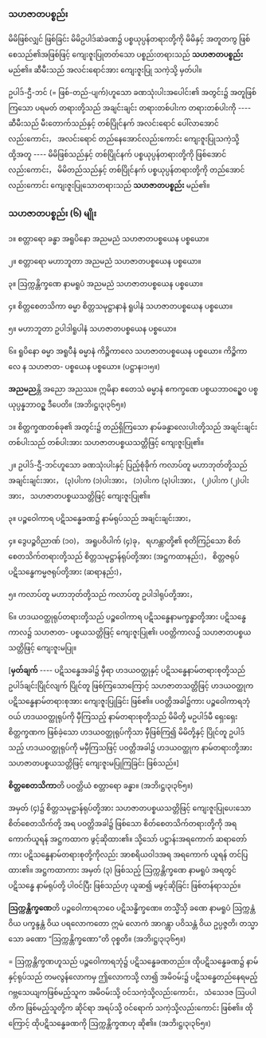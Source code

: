 ### သဟဇာတပစ္စည်း

မိမိဖြစ်လျှင် ဖြစ်ခြင်း မိမိဥပါဒ်ဆဲခဏ၌ ပစ္စယုပ္ပန်တရားတို့ကို မိမိနှင့် အတူတကွ ဖြစ်စေသည်၏အဖြစ်ဖြင့်
ကျေးဇူးပြုတတ်သော ပစ္စည်းတရားသည် **သဟဇာတပစ္စည်း** မည်၏။ ဆီမီးသည် အလင်းရောင်အား ကျေးဇူးပြု
သကဲ့သို့ မှတ်ပါ။

ဥပါဒ်-ဌီ-ဘင် (= ဖြစ်-တည်-ပျက်)ဟူသော ခဏသုံးပါးအပေါင်း၏ အတွင်း၌ အတူဖြစ်ကြသော ပရမတ်
တရားတို့သည် အချင်းချင်း တရားတစ်ပါးက တရားတစ်ပါးကို ---- ဆီမီးသည် မီးတောက်သည်နှင့် တစ်ပြိုင်နက်
အလင်းရောင် ပေါ်လာအောင်လည်းကောင်း， အလင်းရောင် တည်နေအောင်လည်းကောင်း ကျေးဇူးပြုသကဲ့သို့
ထို့အတူ ---- မိမိဖြစ်သည်နှင့် တစ်ပြိုင်နက် ပစ္စယုပ္ပန်တရားတို့ကို ဖြစ်အောင်လည်းကောင်း， မိမိတည်သည်နှင့်
တစ်ပြိုင်နက် ပစ္စယုပ္ပန်တရားတို့ကို တည်အောင်လည်းကောင်း ကျေးဇူးပြုသောတရားသည် **သဟဇာတပစ္စည်း**
မည်၏။

### သဟဇာတပစ္စည်း (၆) မျိုး

၁။ စတ္တာရော ခန္ဓာ အရူပိနော အညမညံ သဟဇာတပစ္စယေန ပစ္စယော။

၂။ စတ္တာရော မဟာဘူတာ အညမညံ သဟဇာတပစ္စယေန ပစ္စယော။

၃။ ဩက္ကန္တိက္ခဏေ နာမရူပံ အညမညံ သဟဇာတပစ္စယေန ပစ္စယော။

၄။ စိတ္တစေတသိကာ ဓမ္မာ စိတ္တသမုဋ္ဌာနာနံ ရူပါနံ သဟဇာတပစ္စယေန ပစ္စယော။

၅။ မဟာဘူတာ ဥပါဒါရူပါနံ သဟဇာတပစ္စယေန ပစ္စယော။

၆။ ရူပိနော ဓမ္မာ အရူပီနံ ဓမ္မာနံ ကိဉ္စိကာလေ သဟဇာတပစ္စယေန ပစ္စယော။ ကိဉ္စိကာလေ န သဟဇာတ-
ပစ္စယေန ပစ္စယော။ (ပဋ္ဌာန၊၁၊၅။)

**အညမည**န္တိ အညော အညဿ။ ဣမိနာ ဧတေသံ ဓမ္မာနံ ဧကက္ခဏေ ပစ္စယဘာ၀ဥ္စေ၀ ပစ္စယုပ္ပန္နဘာဝဥ္စ
ဒီပေတိ။ (အဘိ၊ဋ္ဌ၊၃၊၃၆၅။)

၁။ စိတ္တက္ခဏတစ်ခု၏ အတွင်း၌ တည်ရှိကြသော နာမ်ခန္ဓာလေးပါးတို့သည် အချင်းချင်း တစ်ပါးသည်
တစ်ပါးအား သဟဇာတပစ္စယသတ္တိဖြင့် ကျေးဇူးပြု၏။

၂။ ဥပါဒ်-ဌီ-ဘင်ဟူသော ခဏသုံးပါးနှင့် ပြည့်စုံခိုက် ကလာပ်တူ မဟာဘုတ်တို့သည် အချင်းချင်းအား，
(၃)ပါးက (၁)ပါးအား， (၁)ပါးက (၃)ပါးအား， (၂)ပါးက (၂)ပါးအား， သဟဇာတပစ္စယသတ္တိဖြင့်
ကျေးဇူးပြု၏။

၃။ ပဉ္စဝေါကာရ ပဋိသန္ဓေခဏ၌ နာမ်ရုပ်သည် အချင်းချင်းအား，

၄။ ဒွေပဉ္စဝိညာဏ် (၁၀)， အရူပဝိပါက် (၄)ခု， ရဟန္တာတို့၏ စုတိကြဉ်သော စိတ်စေတသိက်တရားတို့သည်
စိတ္တသမုဋ္ဌာန်ရုပ်တို့အား (အဋ္ဌကထာနည်း)， စိတ္တဇရုပ် ပဋိသန္ဓေကမ္မဇရုပ်တို့အား (ဆရာနည်း)，

၅။ ကလာပ်တူ မဟာဘုတ်တို့သည် ကလာပ်တူ ဥပါဒါရုပ်တို့အား，

၆။ ဟဒယဝတ္ထုရုပ်တရားတို့သည် ပဉ္စဝေါကာရ ပဋိသန္ဓေနာမက္ခန္ဓာတို့အား ပဋိသန္ဓေကာလ၌ သဟဇာတ-
ပစ္စယသတ္တိဖြင့် ကျေးဇူးပြု၏၊ ပဝတ္တိကာလ၌ သဟဇာတပစ္စယသတ္တိဖြင့် ကျေးဇူးမပြု။

[**မှတ်ချက်** ---- ပဋိသန္ဓေအခါ၌ မှီရာ ဟဒယဝတ္ထုနှင့် ပဋိသန္ဓေနာမ်တရားစုတို့သည် ဥပါဒ်ချင်းပြိုင်လျက်
ပြိုင်တူ ဖြစ်ကြသောကြောင့် သဟဇာတသတ္တိဖြင့် ဟဒယဝတ္ထုက ပဋိသန္ဓေနာမ်တရားစုအား ကျေးဇူးပြုခြင်း
ဖြစ်၏။ ပဝတ္တိအခါ၌ကား ပဉ္စဝေါကာရဘုံဝယ် ဟဒယဝတ္ထုရုပ်ကို မှီကြသည့် နာမ်တရားစုတို့သည် မိမိတို့
မဥပါဒ်မီ ရှေးရှေးစိတ္တက္ခဏက ဖြစ်ခဲ့သော ဟဒယဝတ္ထုရုပ်ကိုသာ မှီဖြစ်ကြ၍ မိမိတို့နှင့် ပြိုင်တူ ဥပါဒ်သည့်
ဟဒယဝတ္ထုရုပ်ကို မမှီကြသဖြင့် ပဝတ္တိအခါ၌ ဟဒယဝတ္ထုက နာမ်တရားတို့အား သဟဇာတပစ္စယသတ္တိဖြင့်
ကျေးဇူးမပြုကြခြင်း ဖြစ်သည်။]

**စိတ္တစေတသိကာ**တိ ပဝတ္တိယံ စတ္တာရော ခန္ဓာ။ (အဘိ၊ဋ္ဌ၊၃၊၃၆၅။)

အမှတ် (၄)၌ စိတ္တသမုဋ္ဌာန်ရုပ်တို့အား သဟဇာတပစ္စယသတ္တိဖြင့် ကျေးဇူးပြုပေးသော စိတ်စေတသိက်တို့
အရ ပဝတ္တိအခါ၌ ဖြစ်သော စိတ်စေတသိက်တရားတို့ကို အရကောက်ယူရန် အဋ္ဌကထာက ဖွင့်ဆိုထား၏။
သို့သော် ပဋ္ဌာန်းအရကောက် ဆရာတော်ကား ပဋိသန္ဓေနာမ်တရားစုတို့ကိုလည်း အာစရိယဝါဒအရ အရကောက်
ယူရန် တင်ပြထား၏။ အဋ္ဌကထာကား အမှတ် (၃) ဖြစ်သည့် ဩက္ကန္တိက္ခဏေ နာမရူပံ အရတွင် ပဋိသန္ဓေ
နာမ်ရုပ်တို့ ပါဝင်ပြီး ဖြစ်သည်ဟု ယူဆ၍ မဖွင့်ဆိုခြင်း ဖြစ်တန်ရာသည်။

**ဩက္ကန္တိက္ခဏေ**တိ ပဉ္စဝေါကာရဘဝေ ပဋိသန္ဓိက္ခဏေ။ တသ္မိံသှိ ခဏေ နာမရူပံ ဩက္ကန္တံ ဝိယ ပက္ခန္ဒန္တံ
ဝိယ ပရလောကတော ဣမံ လောကံ အာဂန္တွာ ပဝိသန္တံ ဝိယ ဥပ္ပဇ္ဇတိ၊ တသ္မာ သော ခဏော “ဩက္ကန္တိက္ခဏော”တိ
ဝုစ္စတိ။ (အဘိ၊ဋ္ဌ၊၃၊၃၆၅။)

= ဩက္ကန္တိက္ခဏဟူသည် ပဉ္စဝေါကာရဘုံ၌ ပဋိသန္ဓေခဏတည်း။ ထိုပဋိသန္ဓေခဏ၌ နာမ်နှင့်ရုပ်သည်
တမလွန်လောကမှ ဤလောကသို့ လာ၍ အမိဝမ်း၌ ပဋိသန္ဓေတည်နေရမည့် ဂဗ္ဘသေယျကဖြစ်မည့်သူက
အမိဝမ်းသို့ ဝင်သကဲ့သို့လည်းကောင်း， သံသေဒဇ ဩပပါတိက ဖြစ်မည့်သူတို့က ဆိုင်ရာ အရပ်သို့ ဝင်ရောက်
သကဲ့သို့လည်းကောင်း ဖြစ်၏။ ထိုကြောင့် ထိုပဋိသန္ဓေခဏကို ဩက္ကန္တိက္ခဏဟု ဆို၏။ (အဘိ၊ဋ္ဌ၊၃၊၃၆၅။)
